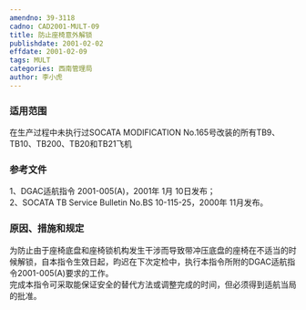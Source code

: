 ```yaml
---
amendno: 39-3118  
cadno: CAD2001-MULT-09  
title: 防止座椅意外解锁  
publishdate: 2001-02-02  
effdate: 2001-02-09  
tags: MULT  
categories: 西南管理局  
author: 李小虎  
---
```

  
### 适用范围  
在生产过程中未执行过SOCATA MODIFICATION No.165号改装的所有TB9、TB10、TB200、TB20和TB21飞机  
  
<!--more-->  
### 参考文件  
1、DGAC适航指令 2001-005(A)，2001年 1月 10日发布；  
2、SOCATA TB Service Bulletin No.BS 10-115-25，2000年 11月发布。  
  
### 原因、措施和规定  
为防止由于座椅底盘和座椅锁机构发生干涉而导致带冲压底盘的座椅在不适当的时候解锁，自本指令生效日起，昀迟在下次定检中，执行本指令所附的DGAC适航指令2001-005(A)要求的工作。  
完成本指令可采取能保证安全的替代方法或调整完成的时间，但必须得到适航当局的批准。  
